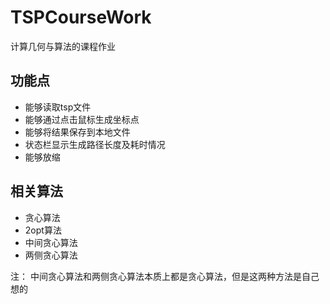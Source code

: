 # TSPCourseWork
计算几何与算法的课程作业
## 功能点
* 能够读取tsp文件
* 能够通过点击鼠标生成坐标点
* 能够将结果保存到本地文件
* 状态栏显示生成路径长度及耗时情况
* 能够放缩
## 相关算法
* 贪心算法
* 2opt算法
* 中间贪心算法
* 两侧贪心算法

注： 中间贪心算法和两侧贪心算法本质上都是贪心算法，但是这两种方法是自己想的

